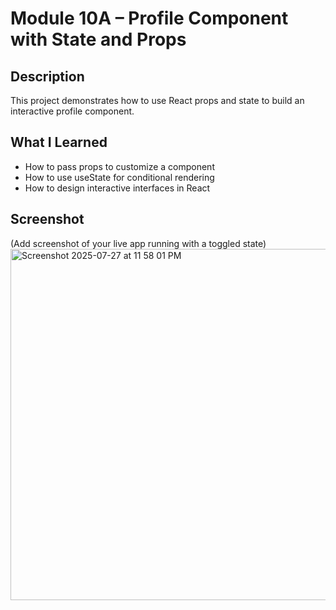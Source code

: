 # Module 10A – Profile Component with State and Props

## Description
This project demonstrates how to use React props and state to build an interactive profile component.

## What I Learned
- How to pass props to customize a component
- How to use useState for conditional rendering
- How to design interactive interfaces in React

## Screenshot
(Add screenshot of your live app running with a toggled state)
<img width="592" height="562" alt="Screenshot 2025-07-27 at 11 58 01 PM" src="https://github.com/user-attachments/assets/0163bf97-d247-4d47-90d2-a55040b9d32f" />
